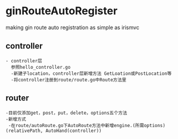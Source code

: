 # ginRouteAutoRegister
making gin route auto registration as simple as irismvc
## controller

```
- controller层
  参照hello_controller.go
  -新建子location，controller层新增方法 GetLoation或PostLocation等
  -将controller注册到route/route.go中Route方法里
```
## router
```
-目前仅添加get，post，put，delete，options五个方法
-新增方式
 -在route/autoRoute.go下AutoRoute方法中新增engine.(所需options)(relativePath, AutoHand(controller))


